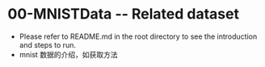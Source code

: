 # 00-MNISTData -- Related dataset

+ Please refer to README.md in the root directory to see the introduction and steps to run.
+  mnist 数据的介绍，如获取方法    
